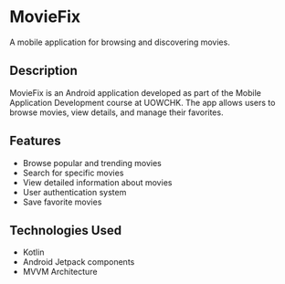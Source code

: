 # MovieFix

A mobile application for browsing and discovering movies.

## Description
MovieFix is an Android application developed as part of the Mobile Application Development course at UOWCHK. The app allows users to browse movies, view details, and manage their favorites.

## Features
- Browse popular and trending movies
- Search for specific movies
- View detailed information about movies
- User authentication system
- Save favorite movies

## Technologies Used
- Kotlin
- Android Jetpack components
- MVVM Architecture
